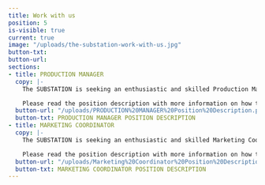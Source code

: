 ```yaml
---
title: Work with us
position: 5
is-visible: true
current: true
image: "/uploads/the-substation-work-with-us.jpg"
button-txt: 
button-url: 
sections:
- title: PRODUCTION MANAGER
  copy: |-
    The SUBSTATION is seeking an enthusiastic and skilled Production Manager to join our team in a newly created role to support our program of activity and the organisation.

    Please read the position description with more information on how to apply. For further information contact Kali Michailidis, General Manager, 03 9391 1110, [manager(@)thesubstation.org.au](mailto:manager@thesubstation.org.au).
  button-url: "/uploads/PRODUCTION%20MANAGER%20Position%20Description.pdf"
  button-txt: PRODUCTION MANAGER POSITION DESCRIPTION
- title: MARKETING COORDINATOR
  copy: |-
    The SUBSTATION is seeking an enthusiastic and skilled Marketing Coordinator to join our team in a newly created role to support our program of activity and the organisation.

    Please read the position description with more information on how to apply. For further information contact Kali Michailidis, General Manager, 03 9391 1110, [manager(@)thesubstation.org.au](mailto:manager@thesubstation.org.au).
  button-url: "/uploads/Marketing%20Coordinator%20Position%20Description.pdf"
  button-txt: MARKETING COORDINATOR POSITION DESCRIPTION
---
```


